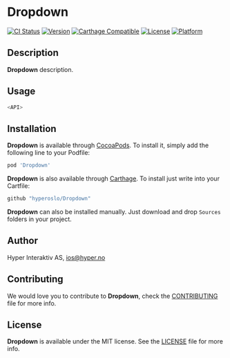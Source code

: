 # Dropdown

[![CI Status](http://img.shields.io/travis/hyperoslo/Dropdown.svg?style=flat)](https://travis-ci.org/hyperoslo/Dropdown)
[![Version](https://img.shields.io/cocoapods/v/Dropdown.svg?style=flat)](http://cocoadocs.org/docsets/Dropdown)
[![Carthage Compatible](https://img.shields.io/badge/Carthage-compatible-4BC51D.svg?style=flat)](https://github.com/Carthage/Carthage)
[![License](https://img.shields.io/cocoapods/l/Dropdown.svg?style=flat)](http://cocoadocs.org/docsets/Dropdown)
[![Platform](https://img.shields.io/cocoapods/p/Dropdown.svg?style=flat)](http://cocoadocs.org/docsets/Dropdown)

## Description

**Dropdown** description.

## Usage

```swift
<API>
```

## Installation

**Dropdown** is available through [CocoaPods](http://cocoapods.org). To install
it, simply add the following line to your Podfile:

```ruby
pod 'Dropdown'
```

**Dropdown** is also available through [Carthage](https://github.com/Carthage/Carthage).
To install just write into your Cartfile:

```ruby
github "hyperoslo/Dropdown"
```

**Dropdown** can also be installed manually. Just download and drop `Sources` folders in your project.

## Author

Hyper Interaktiv AS, ios@hyper.no

## Contributing

We would love you to contribute to **Dropdown**, check the [CONTRIBUTING](https://github.com/hyperoslo/Dropdown/blob/master/CONTRIBUTING.md) file for more info.

## License

**Dropdown** is available under the MIT license. See the [LICENSE](https://github.com/hyperoslo/Dropdown/blob/master/LICENSE.md) file for more info.
